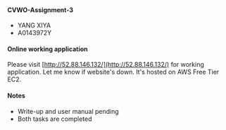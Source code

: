 #### CVWO-Assignment-3
* YANG XIYA
* A0143972Y

#### Online working application
Please visit [http://52.88.146.132/](http://52.88.146.132/) for working application.
Let me know if website's down. It's hosted on AWS Free Tier EC2.

#### Notes
* Write-up and user manual pending
* Both tasks are completed